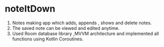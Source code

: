 # noteItDown
1. Notes making app which adds, appends , shows and delete notes.
2. The saved note can be viewed and edited anytime.
3. Used Room database library ,MVVM architecture and implemented all
functions using Kotlin Coroutines.
